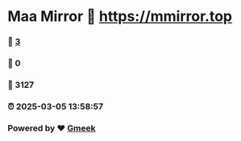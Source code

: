 # Maa Mirror :link: https://mmirror.top 
### :page_facing_up: [3](https://mmirror.top/tag.html) 
### :speech_balloon: 0 
### :hibiscus: 3127 
### :alarm_clock: 2025-03-05 13:58:57 
### Powered by :heart: [Gmeek](https://github.com/Meekdai/Gmeek)
